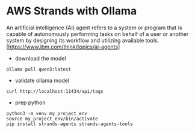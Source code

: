 # AWS Strands with Ollama
An artificial intelligence (AI) agent refers to a system or program that is capable of autonomously performing tasks on behalf of a user or another system by designing its workflow and utilizing available tools. [https://www.ibm.com/think/topics/ai-agents]


- download the model
```
ollama pull qwen3:latest
```
- validate ollama model
```
curl http://localhost:11434/api/tags
```
- prep python
```
python3 -m venv my_project_env
source my_project_env/bin/activate
pip install strands-agents strands-agents-tools
```
